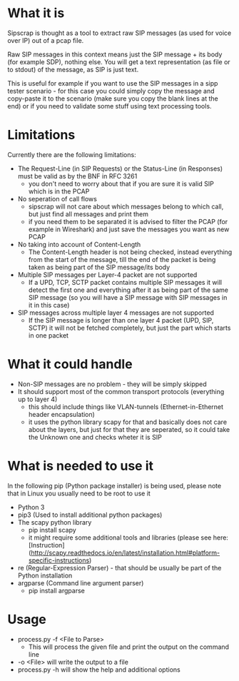 # What it is

Sipscrap is thought as a tool to extract raw SIP messages (as used for voice over IP) out of a pcap file.

Raw SIP messages in this context means just the SIP message + its body (for example SDP), nothing else.
You will get a text representation (as file or to stdout) of the message, as SIP is just text.

This is useful for example if you want to use the SIP messages in a sipp tester scenario - for this case you could simply copy the message and copy-paste it to the scenario (make sure you copy the blank lines at the end) or if you need to validate some stuff using text processing tools.


# Limitations

Currently there are the following limitations:

* The Request-Line (in SIP Requests) or the Status-Line (in Responses) must be valid as by the BNF in RFC 3261
  * you don't need to worry about that if you are sure it is valid SIP which is in the PCAP
* No seperation of call flows
  * sipscrap will not care about which messages belong to which call, but just find all messages and print them
  * if you need them to be separated it is advised to filter the PCAP (for example in Wireshark) and just save the messages you want as new PCAP
* No taking into account of Content-Length
  * The Content-Length header is not being checked, instead everything from the start of the message, till the end of the packet is being taken as being part of the SIP message/its body
* Multiple SIP messages per Layer-4 packet are not supported
  * If a UPD, TCP, SCTP packet contains multiple SIP messages it will detect the first one and everything after it as being part of the same SIP message (so you will have a SIP message with SIP messages in it in this case)
* SIP messages across multiple layer 4 messages are not supported
  * If the SIP message is longer than one layer 4 packet (UPD, SIP, SCTP) it will not be fetched completely, but just the part which starts in one packet


# What it could handle

* Non-SIP messages are no problem - they will be simply skipped
* It should support most of the common transport protocols (everything up to layer 4)
  * this should include things like VLAN-tunnels (Ethernet-in-Ethernet header encapsulation)
  * it uses the python library scapy for that and basically does not care about the layers, but just for that they are seperated, so it could take the Unknown one and checks wheter it is SIP 


# What is needed to use it

In the following pip (Python package installer) is being used, please note that in Linux you usually need to be root to use it


* Python 3
* pip3 (Used to install additional python packages)
* The scapy python library
  * pip install scapy
  * it might require some additional tools and libraries (please see here: [Instruction] (http://scapy.readthedocs.io/en/latest/installation.html#platform-specific-instructions)
* re (Regular-Expression Parser) - that should be usually be part of the Python installation
* argparse (Command line argument parser)
  * pip install argparse



# Usage

* process.py -f \<File to Parse\>
  * This will process the given file and print the output on the command line
* -o \<File\> will write the output to a file
* process.py -h will show the help and additional options
